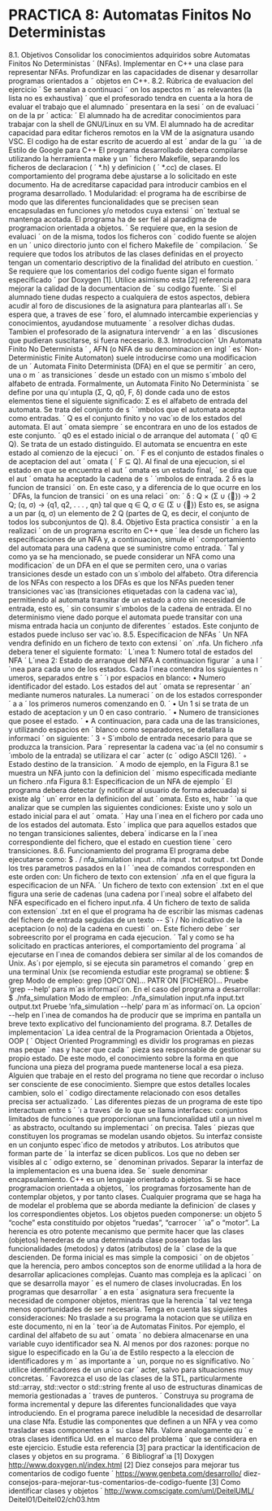 # PRACTICA 8: Automatas Finitos No Deterministas 
8.1. Objetivos
Consolidar los conocimientos adquiridos sobre Automatas Finitos No Deterministas ´
(NFAs).
Implementar en C++ una clase para representar NFAs.
Profundizar en las capacidades de disenar y desarrollar programas orientados a ˜
objetos en C++.
8.2. Rúbrica de evaluacion del ejercicio ´
Se senalan a continuaci ˜ on los aspectos m ´ as relevantes (la lista no es exhaustiva) ´
que el profesorado tendra en cuenta a la hora de evaluar el trabajo que el alumnado ´
presentara en la sesi ´ on de evaluaci ´ on de la pr ´ actica: ´
El alumnado ha de acreditar conocimientos para trabajar con la shell de GNU/Linux
en su VM.
El alumnado ha de acreditar capacidad para editar ficheros remotos en la VM de la
asignatura usando VSC.
El codigo ha de estar escrito de acuerdo al est ´ andar de la gu ´ ´ıa de Estilo de Google
para C++
El programa desarrollado debera compilarse utilizando la herramienta make y un ´
fichero Makefile, separando los ficheros de declaracion ( ´ *.h) y definicion ( ´ *.cc) de
clases.
El comportamiento del programa debe ajustarse a lo solicitado en este documento.
Ha de acreditarse capacidad para introducir cambios en el programa desarrollado.
1
Modularidad: el programa ha de escribirse de modo que las diferentes funcionalidades
que se precisen sean encapsuladas en funciones y/o metodos cuya extensi ´ on´
textual se mantenga acotada.
El programa ha de ser fiel al paradigma de programacion orientada a objetos. ´
Se requiere que, en la sesion de evaluaci ´ on de la misma, todos los ficheros con ´
codido fuente se alojen en un ´ unico directorio junto con el fichero Makefile de ´
compilacion. ´
Se requiere que todos los atributos de las clases definidas en el proyecto tengan
un comentario descriptivo de la finalidad del atributo en cuestion. ´
Se requiere que los comentarios del codigo fuente sigan el formato especificado ´
por Doxygen [1].
Utilice asimismo esta [2] referencia para mejorar la calidad de la documentacion de ´
su codigo fuente. ´
Si el alumnado tiene dudas respecto a cualquiera de estos aspectos, debiera acudir al
foro de discusiones de la asignatura para plantearlas all´ı. Se espera que, a traves de ese ´
foro, el alumnado intercambie experiencias y conocimientos, ayudandose mutuamente ´
a resolver dichas dudas. Tambien el profesorado de la asignatura intervendr ´ a en las ´
discusiones que pudieran suscitarse, si fuera necesario.
8.3. Introduccion´
Un Automata Finito No Determinista ´ , AFN (o NFA de su denominacion en ingl ´ es´
Non-Deterministic Finite Automaton) suele introducirse como una modificacion de un ´
Automata Finito Determinista (DFA) en el que se permitir ´ an cero, una o m ´ as transiciones ´
desde un estado con un mismo s´ımbolo del alfabeto de entrada.
Formalmente, un Automata Finito No Determinista ´ se define por una qu´ıntupla
(Σ, Q, q0, F, δ) donde cada uno de estos elementos tiene el siguiente significado:
Σ es el alfabeto de entrada del automata. Se trata del conjunto de s ´ ´ımbolos que el
automata acepta como entradas. ´
Q es el conjunto finito y no vac´ıo de los estados del automata. El aut ´ omata siempre ´
se encontrara en uno de los estados de este conjunto. ´
q0 es el estado inicial o de arranque del automata ( ´ q0 ∈ Q). Se trata de un estado
distinguido. El automata se encuentra en este estado al comienzo de la ejecuci ´ on. ´
F es el conjunto de estados finales o de aceptacion del aut ´ omata ( ´ F ⊆ Q). Al final
de una ejecucion, si el estado en que se encuentra el aut ´ omata es un estado final, ´
se dira que el aut ´ omata ha aceptado la cadena de s ´ ´ımbolos de entrada.
2
δ es la funcion de transici ´ on. En este caso, y a diferencia de lo que ocurre en los ´
DFAs, la funcion de transici ´ on es una relaci ´ on: ´
δ : Q × (Σ ∪ {}) → 2
Q;
(q, σ) → {q1, q2, . . . , qn} tal que q ∈ Q, σ ∈ (Σ ∪ {})
Esto es, se asigna a un par (q, σ) un elemento de 2
Q (partes de Q, es decir, el
conjunto de todos los subconjuntos de Q).
8.4. Objetivo
Esta practica consistir ´ a en la realizaci ´ on de un programa escrito en C++ que ´
lea desde un fichero las especificaciones de un NFA y, a continuacion, simule el ´
comportamiento del automata para una cadena que se suministre como entrada. ´
Tal y como ya se ha mencionado, se puede considerar un NFA como una modificacion´
de un DFA en el que se permiten cero, una o varias transiciones desde un estado con
un s´ımbolo del alfabeto. Otra diferencia de los NFAs con respecto a los DFAs es que los
NFAs pueden tener transiciones vac´ıas (transiciones etiquetadas con la cadena vac´ıa),
permitiendo al automata transitar de un estado a otro sin necesidad de entrada, esto es, ´
sin consumir s´ımbolos de la cadena de entrada. El no determinismo viene dado porque
el automata puede transitar con una misma entrada hacia un conjunto de diferentes ´
estados. Este conjunto de estados puede incluso ser vac´ıo.
8.5. Especificacion de NFAs ´
Un NFA vendra definido en un fichero de texto con extensi ´ on´ .nfa. Un fichero .nfa
debera tener el siguiente formato: ´
L´ınea 1: Numero total de estados del NFA ´
L´ınea 2: Estado de arranque del NFA
A continuacion figurar ´ a una l ´ ´ınea para cada uno de los estados. Cada l´ınea
contendra los siguientes n ´ umeros, separados entre s ´ ´ı por espacios en blanco:
• Numero identificador del estado. Los estados del aut ´ omata se representar ´ an´
mediante numeros naturales. La numeraci ´ on de los estados corresponder ´ a a ´
los primeros numeros comenzando en 0. ´
• Un 1 si se trata de un estado de aceptacion y un 0 en caso contrario. ´
• Numero de transiciones que posee el estado. ´
• A continuacion, para cada una de las transiciones, y utilizando espacios en ´
blanco como separadores, se detallara la informaci ´ on siguiente: ´
3
◦ S´ımbolo de entrada necesario para que se produzca la transicion. Para ´
representar la cadena vac´ıa (el no consumir s´ımbolo de la entrada) se
utilizara el car ´ acter (c ´ odigo ASCII 126). ´
◦ Estado destino de la transicion. ´
A modo de ejemplo, en la Figura 8.1 se muestra un NFA junto con la definicion del ´
mismo especificada mediante un fichero .nfa
Figura 8.1: Especificacion de un NFA de ejemplo ´
El programa debera detectar (y notificar al usuario de forma adecuada) si existe alg ´ un´
error en la definicion del aut ´ omata. Esto es, habr ´ ´ıa que analizar que se cumplen las
siguientes condiciones:
Existe uno y solo un estado inicial para el aut ´ omata. ´
Hay una l´ınea en el fichero por cada uno de los estados del automata. Esto ´
implica que para aquellos estados que no tengan transiciones salientes, debera´
indicarse en la l´ınea correspondiente del fichero, que el estado en cuestion tiene ´
cero transiciones.
8.6. Funcionamiento del programa
El programa debe ejecutarse como:
$ . / nfa_simulation input . nfa input . txt output . txt
Donde los tres parametros pasados en la l ´ ´ınea de comandos corresponden en este
orden con:
Un fichero de texto con extension´ .nfa en el que figura la especificacion de un NFA. ´
Un fichero de texto con extension´ .txt en el que figura una serie de cadenas (una
cadena por l´ınea) sobre el alfabeto del NFA especificado en el fichero input.nfa.
4
Un fichero de texto de salida con extension´ .txt en el que el programa ha de
escribir las mismas cadenas del fichero de entrada seguidas de un texto -- S´ı /
No indicativo de la aceptacion (o no) de la cadena en cuesti ´ on. Este fichero debe ´
ser sobreescrito por el programa en cada ejecucion. ´
Tal y como se ha solicitado en practicas anteriores, el comportamiento del programa ´
al ejecutarse en l´ınea de comandos debiera ser similar al de los comandos de Unix. As´ı
por ejemplo, si se ejecuta sin parametros el comando ´ grep en una terminal Unix (se
recomienda estudiar este programa) se obtiene:
$ grep
Modo de empleo: grep [OPCI´ON]... PATR´ON [FICHERO]...
Pruebe ’grep --help’ para m´as informaci´on.
En el caso del programa a desarrollar:
$ ./nfa_simulation
Modo de empleo: ./nfa_simulation input.nfa input.txt output.txt
Pruebe ’nfa_simulation --help’ para m´as informaci´on.
La opcion´ --help en l´ınea de comandos ha de producir que se imprima en pantalla
un breve texto explicativo del funcionamiento del programa.
8.7. Detalles de implementacion´
La idea central de la Programacion Orientada a Objetos, OOP ( ´ Object Oriented
Programming) es dividir los programas en piezas mas peque ´ nas y hacer que cada ˜
pieza sea responsable de gestionar su propio estado. De este modo, el conocimiento
sobre la forma en que funciona una pieza del programa puede mantenerse local a esa
pieza. Alguien que trabaje en el resto del programa no tiene que recordar o incluso ser
consciente de ese conocimiento. Siempre que estos detalles locales cambien, solo el ´
codigo directamente relacionado con esos detalles precisa ser actualizado. ´
Las diferentes piezas de un programa de este tipo interactuan entre s ´ ´ı a traves´
de lo que se llama interfaces: conjuntos limitados de funciones que proporcionan una
funcionalidad util a un nivel m ´ as abstracto, ocultando su implementaci ´ on precisa. Tales ´
piezas que constituyen los programas se modelan usando objetos. Su interfaz consiste
en un conjunto espec´ıfico de metodos y atributos. Los atributos que forman parte de ´
la interfaz se dicen publicos. Los que no deben ser visibles al c ´ odigo externo, se ´
denominan privados. Separar la interfaz de la implementacion es una buena idea. Se ´
suele denominar encapsulamiento.
C++ es un lenguaje orientado a objetos. Si se hace programacion orientada a objetos, ´
los programas forzosamente han de contemplar objetos, y por tanto clases. Cualquier
programa que se haga ha de modelar el problema que se aborda mediante la definicion´
de clases y los correspondientes objetos. Los objetos pueden componerse: un objeto
5
“coche” esta constituido por objetos “ruedas”, “carrocer ´ ´ıa” o “motor”. La herencia es
otro potente mecanismo que permite hacer que las clases (objetos) herederas de una
determinada clase posean todas las funcionalidades (metodos) y datos (atributos) de la ´
clase de la que descienden. De forma inicial es mas simple la composici ´ on de objetos ´
que la herencia, pero ambos conceptos son de enorme utilidad a la hora de desarrollar
aplicaciones complejas. Cuanto mas compleja es la aplicaci ´ on que se desarrolla mayor ´
es el numero de clases involucradas. En los programas que desarrollar ´ a en esta ´
asignatura sera frecuente la necesidad de componer objetos, mientras que la herencia ´
tal vez tenga menos oportunidades de ser necesaria.
Tenga en cuenta las siguientes consideraciones:
No traslade a su programa la notacion que se utiliza en este documento, ni en la ´
teor´ıa de Automatas Finitos. Por ejemplo, el cardinal del alfabeto de su aut ´ omata ´
no debiera almacenarse en una variable cuyo identificador sea N. Al menos por
dos razones: porque no sigue lo especificado en la Gu´ıa de Estilo respecto a la
eleccion de identificadores y m ´ as importante a ´ un, porque no es significativo. No ´
utilice identificadores de un unico car ´ acter, salvo para situaciones muy concretas. ´
Favorezca el uso de las clases de la STL, particularmente std::array, std::vector
o std::string frente al uso de estructuras dinamicas de memoria gestionadas a ´
traves de punteros. ´
Construya su programa de forma incremental y depure las diferentes funcionalidades
que vaya introduciendo.
En el programa parece ineludible la necesidad de desarrollar una clase Nfa. Estudie
las componentes que definen a un NFA y vea como trasladar esas componentes a ´
su clase Nfa.
Valore analogamente qu ´ e otras clases identifica Ud. en el marco del problema ´
que se considera en este ejercicio. Estudie esta referencia [3] para practicar la
identificacion de clases y objetos en su programa. ´
6
Bibliograf´ıa
[1] Doxygen http://www.doxygen.nl/index.html
[2] Diez consejos para mejorar tus comentarios de
codigo fuente ´ https://www.genbeta.com/desarrollo/
diez-consejos-para-mejorar-tus-comentarios-de-codigo-fuente
[3] Como identificar clases y objetos ´ http://www.comscigate.com/uml/DeitelUML/
Deitel01/Deitel02/ch03.htm
